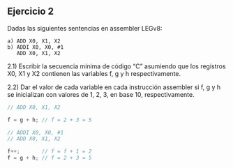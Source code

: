 ## Ejercicio 2
Dadas las siguientes sentencias en assembler LEGv8:
```
a) ADD X0, X1, X2
b) ADDI X0, X0, #1
   ADD X0, X1, X2
```
2.1) Escribir la secuencia mínima de código “C” asumiendo que 
los registros X0, X1 y X2 contienen las variables f, g y h 
respectivamente.

2.2) Dar el valor de cada variable en cada instrucción assembler si 
f, g y h se inicializan con valores de 1, 2, 3, en base 10, 
respectivamente.

```c
// ADD X0, X1, X2

f = g + h; // f = 2 + 3 = 5
```
```c
// ADDI X0, X0, #1
// ADD X0, X1, X2

f++;       // f = f + 1 = 2
f = g + h; // f = 2 + 3 = 5 
```